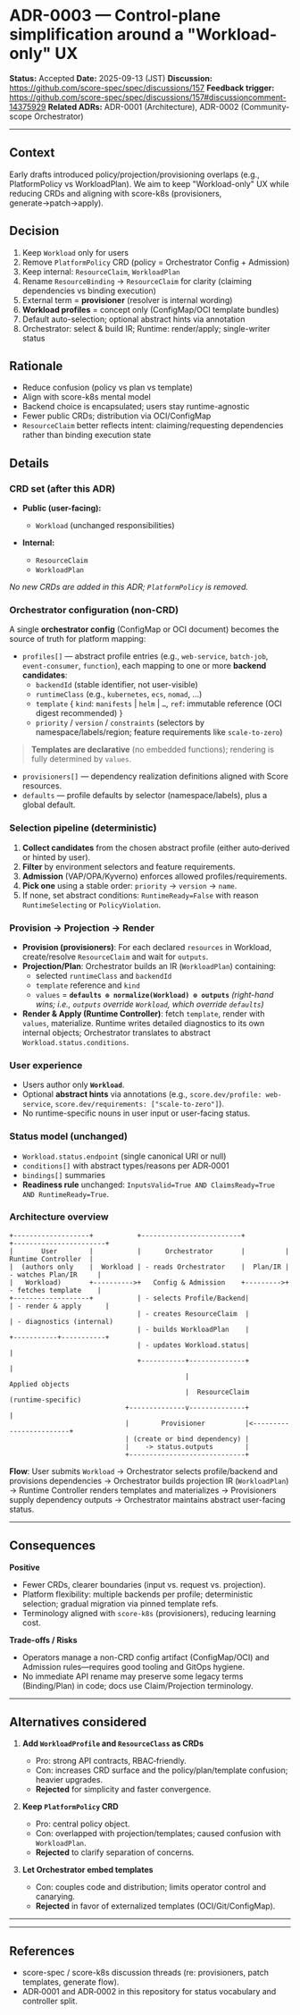 # ADR-0003 — Control-plane simplification around a "Workload-only" UX

**Status:** Accepted
**Date:** 2025-09-13 (JST)
**Discussion:** https://github.com/score-spec/spec/discussions/157
**Feedback trigger:** https://github.com/score-spec/spec/discussions/157#discussioncomment-14375929
**Related ADRs:** ADR-0001 (Architecture), ADR-0002 (Community-scope Orchestrator)

---

## Context
Early drafts introduced policy/projection/provisioning overlaps (e.g., PlatformPolicy vs WorkloadPlan). We aim to keep "Workload-only" UX while reducing CRDs and aligning with score-k8s (provisioners, generate→patch→apply).

## Decision
1) Keep `Workload` only for users
2) Remove `PlatformPolicy` CRD (policy = Orchestrator Config + Admission)
3) Keep internal: `ResourceClaim`, `WorkloadPlan`
4) Rename `ResourceBinding` → `ResourceClaim` for clarity (claiming dependencies vs binding execution)
5) External term = **provisioner** (resolver is internal wording)
6) **Workload profiles** = concept only (ConfigMap/OCI template bundles)
7) Default auto-selection; optional abstract hints via annotation
8) Orchestrator: select & build IR; Runtime: render/apply; single-writer status

## Rationale
- Reduce confusion (policy vs plan vs template)
- Align with score-k8s mental model
- Backend choice is encapsulated; users stay runtime-agnostic
- Fewer public CRDs; distribution via OCI/ConfigMap
- `ResourceClaim` better reflects intent: claiming/requesting dependencies rather than binding execution state

## Details

### CRD set (after this ADR)

* **Public (user-facing):**
  * `Workload` (unchanged responsibilities)

* **Internal:**
  * `ResourceClaim`
  * `WorkloadPlan`

*No new CRDs are added in this ADR; `PlatformPolicy` is removed.*

### Orchestrator configuration (non-CRD)

A single **orchestrator config** (ConfigMap or OCI document) becomes the source of truth for platform mapping:

* `profiles[]` — abstract profile entries (e.g., `web-service`, `batch-job`, `event-consumer`, `function`), each mapping to one or more **backend candidates**:
  * `backendId` (stable identifier, not user-visible)
  * `runtimeClass` (e.g., `kubernetes`, `ecs`, `nomad`, …)
  * `template` { `kind`: `manifests` | `helm` | `…`, `ref`: immutable reference (OCI digest recommended) }
  * `priority` / `version` / `constraints` (selectors by namespace/labels/region; feature requirements like `scale-to-zero`)

> **Templates are declarative** (no embedded functions); rendering is fully determined by `values`.
* `provisioners[]` — dependency realization definitions aligned with Score resources.
* `defaults` — profile defaults by selector (namespace/labels), plus a global default.

### Selection pipeline (deterministic)

1. **Collect candidates** from the chosen abstract profile (either auto‑derived or hinted by user).
2. **Filter** by environment selectors and feature requirements.
3. **Admission** (VAP/OPA/Kyverno) enforces allowed profiles/requirements.
4. **Pick one** using a stable order: `priority` → `version` → `name`.
5. If none, set abstract conditions: `RuntimeReady=False` with reason `RuntimeSelecting` or `PolicyViolation`.

### Provision → Projection → Render

* **Provision (provisioners)**: For each declared `resources` in Workload, create/resolve `ResourceClaim` and wait for `outputs`.
* **Projection/Plan**: Orchestrator builds an IR (`WorkloadPlan`) containing:
  * selected `runtimeClass` and `backendId`
  * `template` reference and `kind`
  * `values` = **`defaults ⊕ normalize(Workload) ⊕ outputs`**
    _(right-hand wins; i.e., `outputs` override `Workload`, which override `defaults`)_
* **Render & Apply (Runtime Controller)**: fetch `template`, render with `values`, materialize. Runtime writes detailed diagnostics to its own internal objects; Orchestrator translates to abstract `Workload.status.conditions`.

### User experience

* Users author only **`Workload`**.
* Optional **abstract hints** via annotations (e.g., `score.dev/profile: web-service`, `score.dev/requirements: ["scale-to-zero"]`).
* No runtime-specific nouns in user input or user-facing status.

### Status model (unchanged)

* `Workload.status.endpoint` (single canonical URI or null)
* `conditions[]` with abstract types/reasons per ADR‑0001
* `bindings[]` summaries
* **Readiness rule** unchanged: `InputsValid=True AND ClaimsReady=True AND RuntimeReady=True`.

### Architecture overview

```
+-------------------+           +-------------------------+          +-----------------------+
|       User        |           |      Orchestrator       |          |   Runtime Controller  |
|  (authors only    |  Workload | - reads Orchestrator    |  Plan/IR | - watches Plan/IR     |
|   Workload)       +---------->+   Config & Admission    +--------->+ - fetches template    |
+-------------------+           | - selects Profile/Backend|          | - render & apply      |
                                | - creates ResourceClaim  |          | - diagnostics (internal)
                                | - builds WorkloadPlan    |          +-----------+-----------+
                                | - updates Workload.status|                      |
                                +-----------+--------------+                      |
                                            |                                 Applied objects
                                            |  ResourceClaim                (runtime‑specific)
                             +--------------v--------------+                         |
                             |        Provisioner          |<------------------------+
                             | (create or bind dependency) |
                             |    -> status.outputs        |
                             +-----------------------------+
```

**Flow**: User submits `Workload` → Orchestrator selects profile/backend and provisions dependencies → Orchestrator builds projection IR (`WorkloadPlan`) → Runtime Controller renders templates and materializes → Provisioners supply dependency outputs → Orchestrator maintains abstract user-facing status.

---

## Consequences

**Positive**

* Fewer CRDs, clearer boundaries (input vs. request vs. projection).
* Platform flexibility: multiple backends per profile; deterministic selection; gradual migration via pinned template refs.
* Terminology aligned with `score-k8s` (provisioners), reducing learning cost.

**Trade-offs / Risks**

* Operators manage a non-CRD config artifact (ConfigMap/OCI) and Admission rules—requires good tooling and GitOps hygiene.
* No immediate API rename may preserve some legacy terms (Binding/Plan) in code; docs use Claim/Projection terminology.

---

## Alternatives considered

1. **Add `WorkloadProfile` and `ResourceClass` as CRDs**
   * Pro: strong API contracts, RBAC‑friendly.
   * Con: increases CRD surface and the policy/plan/template confusion; heavier upgrades.
   * **Rejected** for simplicity and faster convergence.

2. **Keep `PlatformPolicy` CRD**
   * Pro: central policy object.
   * Con: overlapped with projection/templates; caused confusion with `WorkloadPlan`.
   * **Rejected** to clarify separation of concerns.

3. **Let Orchestrator embed templates**
   * Con: couples code and distribution; limits operator control and canarying.
   * **Rejected** in favor of externalized templates (OCI/Git/ConfigMap).

---

<!-- Proposal phase: migration/follow-ups are out of scope in this ADR. -->

---

## References

* score-spec / score-k8s discussion threads (re: provisioners, patch templates, generate flow).
* ADR‑0001 and ADR‑0002 in this repository for status vocabulary and controller split.

